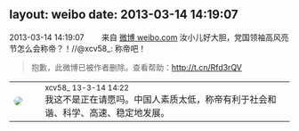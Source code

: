 layout: weibo
date: 2013-03-14 14:19:07
---
<meta name="referrer" content="no-referrer" />

2013-03-14 14:19:07  &nbsp;&nbsp;&nbsp;&nbsp;&nbsp;&nbsp; 来自 <a href="http://weibo.com/" rel="nofollow">微博 weibo.com</a>
汝小儿好大胆，党国领袖高风亮节怎么会称帝？！//@xcv58_: 称帝吧！
>  抱歉，此微博已被作者删除。查看帮助：http://t.cn/Rfd3rQV

<table style="width: 100%;">
  <tr>
    <td style="width: 40px;"><img style="border-radius:50%" src="https://tva3.sinaimg.cn/crop.0.0.1242.1242.50/801f7e9ajw8f3peekcgoqj20yi0yidg9.jpg?KID=imgbed,tva&Expires=1624464795&ssig=%2FJuaMyHzkD"></td>
    <td colspan="2"><small>xcv58_ 13-3-14 14:22</small><br/>我这不是正在请愿吗。中国人素质太低，称帝有利于社会和谐、科学、高速、稳定地发展。</td>
  </tr>
</table>

